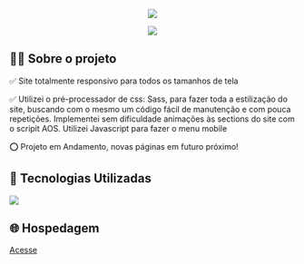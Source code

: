 <p align="center">
  <img src="to_readme_fm-desk.gif">
</p>

<p align="center">
  <img src="to_readme_fm-mob.gif">
</p>



<h2>👨‍💻 Sobre o projeto</h2>

<p>
  ✅ Site totalmente responsivo para todos os tamanhos de tela <br>

  ✅ Utilizei o pré-processador de css: Sass, para fazer toda a estilização do site, buscando com o mesmo um código fácil de manutenção e com pouca repetições. Implementei sem dificuldade animações às sections do site com o scripit AOS. Utilizei Javascript para fazer o menu mobile<br>
  
  ⭕ Projeto em Andamento, novas páginas em futuro próximo!
  
</p>

<h2>🚀 Tecnologias Utilizadas</h2>
<div align="left">
  <img src="https://skillicons.dev/icons?i=html,css,sass,vscode,javascript"></img>
</div>


<h2>🌐 Hospedagem</h2>

<a href="https://optimus-tech-landingpage.vercel.app/">Acesse</a>

